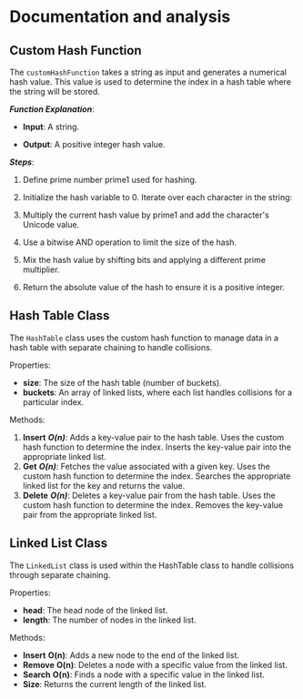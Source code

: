 # Documentation and analysis

## Custom Hash Function
The ```customHashFunction``` takes a string as input and generates a numerical hash value. This value is used to determine the index in a hash table where the string will be stored.

***Function Explanation***:

* **Input**: A string.

* **Output**: A positive integer hash value.

***Steps***:

1. Define prime number prime1 used for hashing.

2. Initialize the hash variable to 0.
Iterate over each character in the string:

3. Multiply the current hash value by prime1 and add the character's Unicode value.

4. Use a bitwise AND operation to limit the size of the hash.

5. Mix the hash value by shifting bits and applying a different prime multiplier.

6. Return the absolute value of the hash to ensure it is a positive integer.

## Hash Table Class
The ```HashTable``` class uses the custom hash function to manage data in a hash table with separate chaining to handle collisions.

Properties:

* **size**: The size of the hash table (number of buckets).
* **buckets**: An array of linked lists, where each list handles collisions for a particular index.

Methods:

1. **Insert** *****O(n)*****: Adds a key-value pair to the hash table.
Uses the custom hash function to determine the index.
Inserts the key-value pair into the appropriate linked list.
2. **Get** ***O(n)***: Fetches the value associated with a given key.
Uses the custom hash function to determine the index.
Searches the appropriate linked list for the key and returns the value.
3. **Delete** ***O(n)***: Deletes a key-value pair from the hash table.
Uses the custom hash function to determine the index.
Removes the key-value pair from the appropriate linked list.

## Linked List Class
The ```LinkedList``` class is used within the HashTable class to handle collisions through separate chaining.

Properties:

* **head**: The head node of the linked list.
* **length**: The number of nodes in the linked list.

Methods:

* **Insert** **O(n)**: Adds a new node to the end of the linked list.
* **Remove** **O(n)**: Deletes a node with a specific value from the linked list.
* **Search** **O(n)**: Finds a node with a specific value in the linked list.
* **Size**: Returns the current length of the linked list.